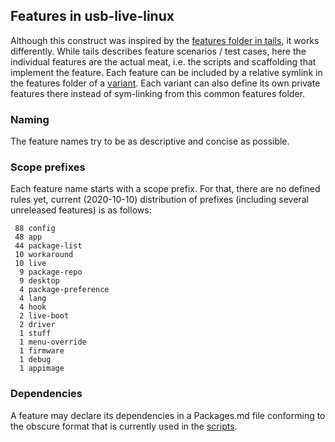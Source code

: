 ## Features in usb-live-linux

Although this construct was inspired by the [features folder in tails](https://git-tails.immerda.ch/tails/tree/features), it works differently. While tails describes feature scenarios / test cases, here the individual features are the actual meat, i.e. the scripts and scaffolding that implement the feature.
Each feature can be included by a relative symlink in the features folder of a [variant](../variants).
Each variant can also define its own private features there instead of sym-linking from this common features folder.

### Naming
The feature names try to be as descriptive and concise as possible.

### Scope prefixes
Each feature name starts with a scope prefix. For that, there are no defined rules yet, current (2020-10-10) distribution of prefixes (including several unreleased features) is as follows:

     88 config
     48 app
     44 package-list
     10 workaround
     10 live
      9 package-repo
      9 desktop
      4 package-preference
      4 lang
      4 hook
      2 live-boot
      2 driver
      1 stuff
      1 menu-override
      1 firmware
      1 debug
      1 appimage

### Dependencies
A feature may declare its dependencies in a Packages.md file conforming to the obscure format that is currently used in the [scripts](../scripts).
